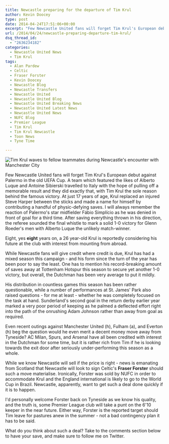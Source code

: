 ```yaml
---
title: Newcastle preparing for the departure of Tim Krul
author: Kevin Doocey
type: post
date: 2014-04-24T17:51:06+00:00
excerpt: "Few Newcastle United fans will forget Tim Krul's European debut against Palermo in the old UEFA Cup. A team which featured the likes of Alberto Luque and Antoine Sibierski.."
url: /2014/04/24/newcastle-preparing-departure-tim-krul/
dsq_thread_id:
  - "2636234182"
categories:
  - Newcastle United News
  - Tim Krul
tags:
  - Alan Pardew
  - Celtic
  - Fraser Forster
  - Kevin Doocey
  - Newcastle Blog
  - Newcastle Transfers
  - Newcastle United
  - Newcastle United Blog
  - Newcastle United Breaking News
  - Newcastle United Latest News
  - Newcastle United News
  - NUFC Blog
  - Premier League
  - Tim Krul
  - Tim Krul Newcastle
  - Toon News
  - Tyne Time

---
```

![Tim Krul waves to fellow teammates during Newcastle's encounter with Manchester City](https://www.tynetime.com/wp-content/uploads/2014/04/Tim-Krul-Newcastle-Manchester-City.jpg "Krul - Reportedly considering a move away from St. James' Park this summer")

Few Newcastle United fans will forget Tim Krul's European debut against Palermo in the old UEFA Cup. A team which featured the likes of Alberto Luque and Antoine Sibierski travelled to Italy with the hope of pulling off a memorable result and they did exactly that, with Tim Krul the sole reason behind the famous victory. At just 17 years of age, Krul replaced an injured Steve Harper between the sticks and made a name for himself by contributing a handful of physic-defying saves. I will always remember the reaction of Palermo's star midfielder Fábio Simplício as he was denied in front of goal for a third time. After saving everything thrown in his direction, the referee sounded the final whistle to mark a solid 1-0 victory for Glenn Roeder's men with Alberto Luque the unlikely match-winner.

Eight, yes **eight** years on, a 26 year-old Krul is reportedly considering his future at the club with interest from mounting from abroad.

While Newcastle fans will give credit where credit is due, Krul has had a mixed season this campaign - and his form since the turn of the year has been poor to say the least. One has to mention his record-breaking amount of saves away at Tottenham Hotspur this season to secure yet another 1-0 victory, but overall, the Dutchman has been very average to put it mildly.

His distribution in countless games this season has been rather questionable, while a number of performances at St. James' Park also raised questions - for me at least - whether he was completely focused on the task at hand. Sunderland's second goal in the return derby earlier year marked a very poor period of keeping as he palmed a deflected effort right into the path of the onrushing Adam Johnson rather than away from goal as required.

Even recent outings against Manchester United (h), Fulham (a), and Everton (h) beg the question would he even merit a decent money move away from Tyneside? AC Milan, Spurs, and Arsenal have all been credited with interest in the Dutchman for some time, but it is rather rich from Tim if he is looking towards the exit door after seriously under-performing this season as a whole.

While we know Newcastle will sell if the price is right - news is emanating from Scotland that Newcastle will look to sign Celtic's **Fraser Forster** should such a move materialise. Ironically, Forster was sold by NUFC in order to accommodate Krul and the England international is likely to go to the World Cup in Brazil. Newcastle, apparently, want to get such a deal done quickly if it is to happen.

I'd personally welcome Forster back on Tyneside as we know his quality, and the truth is, some Premier League club will take a punt on the 6'10 keeper in the near future. Either way, Forster is the reported target should Tim leave for pastures anew in the summer - not a bad contingency plan it has to be said.

What do you think about such a deal? Take to the comments section below to have your save, and make sure to follow me on Twitter.
